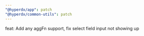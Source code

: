 ```yaml
---
"@hyperdx/app": patch
"@hyperdx/common-utils": patch
---
```


feat: Add any aggFn support, fix select field input not showing up
